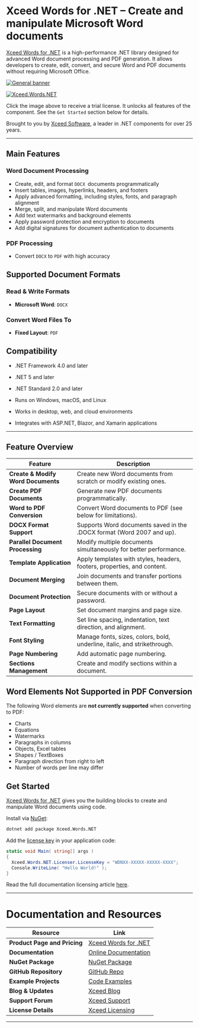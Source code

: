 ﻿# Xceed Words for .NET – Create and manipulate Microsoft Word documents

[Xceed Words for .NET](https://xceed.com/products/net/words-for-net/) is a high-performance .NET library designed for advanced Word document processing and PDF generation. It allows developers to create, edit, convert, and secure Word and PDF documents without requiring Microsoft Office.

[![General banner](https://raw.githubusercontent.com/xceedsoftware/media/refs/heads/main/nuget/xceed.words.net_banner2.png)](https://xceed.com/products/net/words-for-net/)

[![Xceed.Words.NET](https://raw.githubusercontent.com/xceedsoftware/media/refs/heads/main/nuget/xceed.words.net_banner.png)](https://xceed.com/trial/?product_name=WDN)

Click the image above to receive a trial license. It unlocks all features of the component. See the `Get Started` section below for details.

Brought to you by [Xceed Software](https://xceed.com/), a leader in .NET components for over 25 years.

-----

## Main Features


### Word Document Processing
- Create, edit, and format `DOCX `documents programmatically
- Insert tables, images, hyperlinks, headers, and footers
- Apply advanced formatting, including styles, fonts, and paragraph alignment
- Merge, split, and manipulate Word documents
- Add text watermarks and background elements
- Apply password protection and encryption to documents
- Add digital signatures for document authentication to documents

### PDF Processing

- Convert `DOCX` to `PDF` with high accuracy

## Supported Document Formats

### Read & Write Formats


- **Microsoft Word**: `DOCX`

### Convert Word Files To


- **Fixed Layout**: `PDF`

## Compatibility

- .NET Framework 4.0 and later
- .NET 5 and later

- .NET Standard 2.0 and later

- Runs on Windows, macOS, and Linux
- Works in desktop, web, and cloud environments
- Integrates with ASP.NET, Blazor, and Xamarin applications


---

## Feature Overview


| Feature | Description |
|---------|------------|
| **Create & Modify Word Documents** | Create new Word documents from scratch or modify existing ones. |
| **Create PDF Documents** | Generate new PDF documents programmatically. |
| **Word to PDF Conversion** | Convert Word documents to PDF (see below for limitations). |
| **DOCX Format Support** | Supports Word documents saved in the .DOCX format (Word 2007 and up). |
| **Parallel Document Processing** | Modify multiple documents simultaneously for better performance. |
| **Template Application** | Apply templates with styles, headers, footers, properties, and content. |
| **Document Merging** | Join documents and transfer portions between them. |
| **Document Protection** | Secure documents with or without a password. |
| **Page Layout** | Set document margins and page size. |
| **Text Formatting** | Set line spacing, indentation, text direction, and alignment. |
| **Font Styling** | Manage fonts, sizes, colors, bold, underline, italic, and strikethrough. |
| **Page Numbering** | Add automatic page numbering. |
| **Sections Management** | Create and modify sections within a document. |

## **Word Elements Not Supported in PDF Conversion**

The following Word elements are **not currently supported** when converting to PDF:


- Charts
- Equations
- Watermarks
- Paragraphs in columns
- Objects, Excel tables
- Shapes / TextBoxes
- Paragraph direction from right to left
- Number of words per line may differ

## Get Started

[Xceed Words for .NET](https://xceed.com/products/net/words-for-net/) gives you the building blocks to create and manipulate Word documents using code.


Install via [NuGet](https://www.nuget.org/packages/Xceed.Words.NET):


``` cmd
dotnet add package Xceed.Words.NET
``````

Add the [license key](https://xceed.com/trial/?product_name=WDN) in your application code:

```csharp
static void Main( string[] args )
{
  Xceed.Words.NET.Licenser.LicenseKey = "WDNXX-XXXXX-XXXXX-XXXX";
  Console.WriteLine( "Hello World!" );
}
```

Read the full documentation licensing article [here](https://xceed.com/documentation/xceed-document-libraries-for-net/Licensing.html).


---

# Documentation and Resources


| Resource           | Link |
|--------------------|------|
| **Product Page and Pricing** | [Xceed Words for .NET](https://xceed.com/products/net/words-for-net/) |
| **Documentation** | [Online Documentation](https://xceed.com/documentation/xceed-document-libraries-for-net/index.html) |
| **NuGet Package**  | [NuGet Package](https://www.nuget.org/packages/Xceed.Words.NET) |
| **GitHub Repository** | [GitHub Repo](https://github.com/xceedsoftware/DocX) |
| **Example Projects** | [Code Examples](https://github.com/xceedsoftware/DocX/tree/master/Xceed.Words.NET.Examples/Samples) |
| **Blog & Updates** | [Xceed Blog](https://xceed.com/blog/) |
| **Support Forum**  | [Xceed Support](https://xceed.com/support/) |
| **License Details** | [Xceed Licensing](https://xceed.com/license-agreement/) |


---